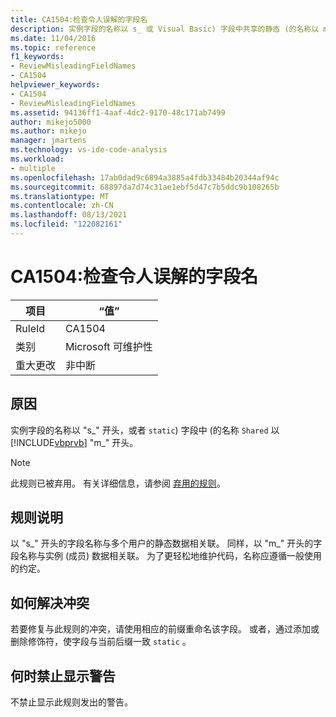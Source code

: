 ```yaml
---
title: CA1504:检查令人误解的字段名
description: 实例字段的名称以 s_ 或 Visual Basic) 字段中共享的静态 (的名称以 m_ 开头。
ms.date: 11/04/2016
ms.topic: reference
f1_keywords:
- ReviewMisleadingFieldNames
- CA1504
helpviewer_keywords:
- CA1504
- ReviewMisleadingFieldNames
ms.assetid: 94136ff1-4aaf-4dc2-9170-48c171ab7499
author: mikejo5000
ms.author: mikejo
manager: jmartens
ms.technology: vs-ide-code-analysis
ms.workload:
- multiple
ms.openlocfilehash: 17ab0dad9c6894a3885a4fdb33484b20344af94c
ms.sourcegitcommit: 68897da7d74c31ae1ebf5d47c7b5ddc9b108265b
ms.translationtype: MT
ms.contentlocale: zh-CN
ms.lasthandoff: 08/13/2021
ms.locfileid: "122082161"
---
```

# <a name="ca1504-review-misleading-field-names"></a>CA1504:检查令人误解的字段名

|项目|“值”|
|-|-|
|RuleId|CA1504|
|类别|Microsoft 可维护性|
|重大更改|非中断|

## <a name="cause"></a>原因
实例字段的名称以 "s_" 开头，或者 `static`) 字段中 (的名称 `Shared` 以 [!INCLUDE[vbprvb](../code-quality/includes/vbprvb_md.md)] "m_" 开头。

> [!NOTE]
> 此规则已被弃用。 有关详细信息，请参阅 [弃用的规则](fxcop-unported-deprecated-rules.md)。

## <a name="rule-description"></a>规则说明
以 "s_" 开头的字段名称与多个用户的静态数据相关联。 同样，以 "m_" 开头的字段名称与实例 (成员) 数据相关联。 为了更轻松地维护代码，名称应遵循一般使用的约定。

## <a name="how-to-fix-violations"></a>如何解决冲突
若要修复与此规则的冲突，请使用相应的前缀重命名该字段。 或者，通过添加或删除修饰符，使字段与当前后缀一致 `static` 。

## <a name="when-to-suppress-warnings"></a>何时禁止显示警告
不禁止显示此规则发出的警告。
